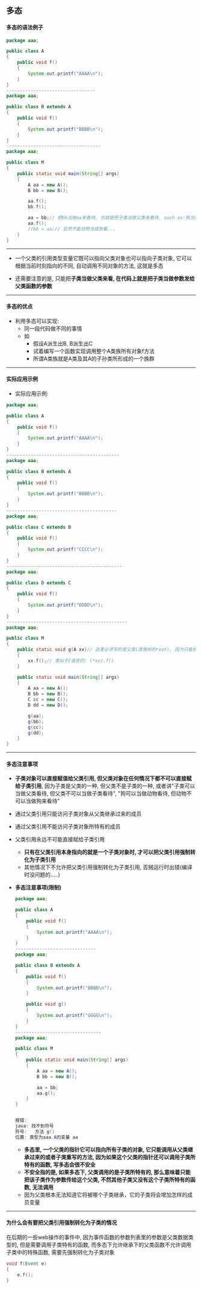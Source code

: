 ## 多态

#### 多态的语法例子

```java
package aaa;

public class A
{
    public void f()
    {
        System.out.printf("AAAA\n");
    }
}
---------------------------------
package aaa;

public class B extends A
{
    public void f()
    {
        System.out.printf("BBBB\n");
    }
}
-----------------------------------
package aaa;

public class M
{
    public static void main(String[] args)
    {
        A aa = new A();
        B bb = new B();

        aa.f();
        bb.f();

        aa = bb;// 把bb当做aa来看待, 也就是把子类当做父类来看待, such as:狗当做动物来看
        aa.f();
        //bb = aa;// 显然不能动物当成狗看...
    }
}
```

---

- 一个父类的引用类型变量它既可以指向父类对象也可以指向子类对象, 它可以根据当前时刻指向的不同, 自动调用不同对象的方法, 这就是多态

- 还需要注意的是, 只能把**子类当做父类来看, 在代码上就是把子类当做参数发给父类函数的参数**

---

#### 多态的优点

- 利用多态可以实现: 
  - 同一段代码做不同的事情
  - 如
    - 假设A派生出B, B派生出C
    - 试着编写一个函数实现调用整个A类族所有对象f方法
    - 所谓A类族就是A类及其A的子孙类所形成的一个族群

---

#### 实际应用示例

- 实际应用示例:

```java
package aaa;

public class A
{
    public void f()
    {
        System.out.printf("AAAA\n");
    }
}
------------------------------------------
package aaa;

public class B extends A
{
    public void f()
    {
        System.out.printf("BBBB\n");
    }
}
-----------------------------------------
package aaa;

public class C extends B
{
    public void f()
    {
        System.out.printf("CCCC\n");
    }
}
-------------------------------------------
package aaa;

public class D extends C
{
    public void f()
    {
        System.out.printf("DDDD\n");
    }
}
---------------------------------------------
package aaa;

public class M
{
    public static void g(A xx)// 这里必须写的是父类(类族树的root), 因为只能把子类当做父类来看(前面有程序验证过了)
    {
        xx.f();// 类似于C语言的: (*xx).f()
    }

    public static void main(String[] args)
    {
        A aa = new A();
        B bb = new B();
        C cc = new C();
        D dd = new D();

        g(aa);
        g(bb);
        g(cc);
        g(dd);
    }
}
```

---

#### 多态注意事项

- **子类对象可以直接赋值给父类引用, 但父类对象在任何情况下都不可以直接赋给子类引用**, 因为子类是父类的一种, 但父类不是子类的一种, 或者讲"子类可以当做父类看待, 但父类不可以当做子类看待", "狗可以当做动物看待, 但动物不可以当做狗来看待"
- 通过父类引用只能访问子类对象从父类继承过来的成员
- 通过父类引用不能访问子类对象所特有的成员
- 父类引用永远不可能直接赋给子类引用
  - **只有在父类引用本身指向的就是一个子类对象时, 才可以把父类引用强制转化为子类引用**
  - 其他情况下不允许把父类引用强制转化为子类引用, 否贼运行时出错(编译时没问题的.....)





- **多态注意事项(限制)**

  ```java
  package aaa;
  
  public class A
  {
      public void f()
      {
          System.out.printf("AAAA\n");
      }
  }
  ------------------------------
  package aaa;
  
  public class B extends A
  {
      public void f()
      {
          System.out.printf("BBBB\n");
      }
  
      public void g()
      {
          System.out.printf("GGGG\n");
      }
  }
  --------------------------------
  package aaa;
  
  public class M
  {
      public static void main(String[] args)
      {
          A aa = new A();
          B bb = new B();
  
          aa = bb;
          aa.g();
      }
  }
  
  
  报错:
  java: 找不到符号
  符号:   方法 g()
  位置: 类型为aaa.A的变量 aa
  ```

  - **多态里, 一个父类的指针它可以指向所有子类的对象, 它只能调用从父类继承过来的或者子类重写的方法, 因为如果这个父类的指针还可以调用子类所特有的函数, 写多态会很不安全**
  - **不安全指的是, 如果多态下, 父类调用的是子类所特有的, 那么意味着只能把该子类作为参数传给这个父类, 不然其他子类又没有这个子类所特有的函数, 无法调用**
  - 因为父类根本无法知道它将被哪个子类继承，它的子类将会增加怎样的成员变量



---

#### 为什么会有要把父类引用强制转化为子类的情况

在后期的一些web操作的事件中, 因为事件函数的参数列表里的参数是父类数据类型的,  但是需要调用子类特有的函数, 而多态下允许继承下的父类函数不允许调用子类中的特殊函数, 需要先强制转化为子类对象

```java
void f(Event e)
{
	e.f();	
}
```

